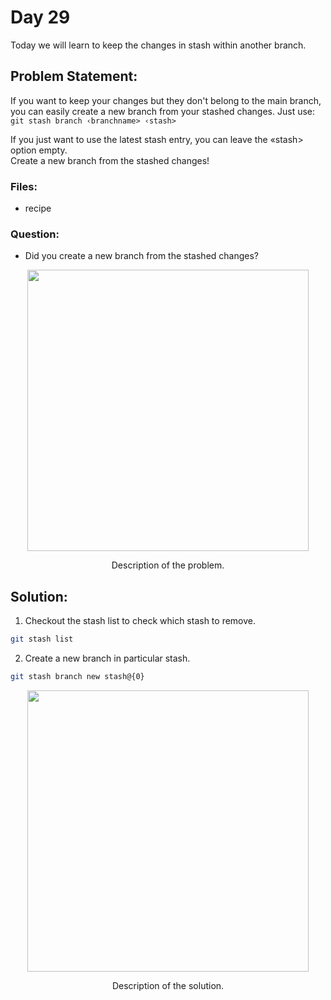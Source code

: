 # Day 29

Today we will learn to keep the changes in stash within another branch.

## Problem Statement:

If you want to keep your changes but they don't belong to the main branch, you can easily
create a new branch from your stashed changes. Just use: <br>
`git stash branch ‹branchname> ‹stash>`

If you just want to use the latest stash entry, you can leave the «stash> option empty. <br>
Create a new branch from the stashed changes!

### Files:
 - recipe


### Question:
 - Did you create a new branch from the stashed changes?

<div align="center">
  <img src="https://github.com/ArnabKumarRoy02/Learn-git/assets/86621483/ac4c253e-5792-4474-9f4d-2c6c1065fe26" width=450>
  <p>Description of the problem.</p>
</div>

## Solution:

1. Checkout the stash list to check which stash to remove.
```bash
git stash list
```

2. Create a new branch in particular stash.
```bash
git stash branch new stash@{0}
```

<div align="center">
  <img src="https://github.com/ArnabKumarRoy02/Learn-git/assets/86621483/303244a3-a7ba-4088-811e-3b4b8b6c3a43" width=450>
  <p>Description of the solution.</p>
</div>
